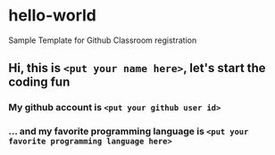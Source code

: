 # hello-world
Sample Template for Github Classroom registration

## Hi, this is `<put your name here>`, let's start the coding fun

### My github account is `<put your github user id>`

### ... and my favorite programming language is `<put your favorite programming language here>`

